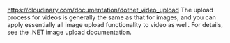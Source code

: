 ﻿https://cloudinary.com/documentation/dotnet_video_upload
The upload process for videos is generally the same as that for images, 
and you can apply essentially all image upload functionality to video as well. 
For details, see the .NET image upload documentation.

